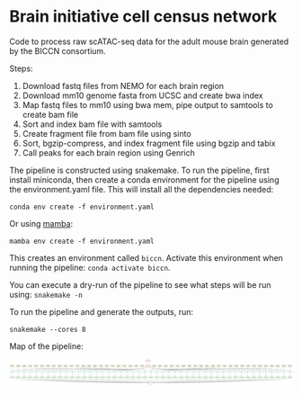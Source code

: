 # Brain initiative cell census network 

Code to process raw scATAC-seq data for the adult mouse brain generated by the
BICCN consortium.

Steps:

1. Download fastq files from NEMO for each brain region
2. Download mm10 genome fasta from UCSC and create bwa index
3. Map fastq files to mm10 using bwa mem, pipe output to samtools to create bam file
4. Sort and index bam file with samtools
5. Create fragment file from bam file using sinto
6. Sort, bgzip-compress, and index fragment file using bgzip and tabix
7. Call peaks for each brain region using Genrich

The pipeline is constructed using snakemake. To run the pipeline, first 
install miniconda, then create a conda environment for the pipeline using
the environment.yaml file. This will install all the dependencies needed:

```
conda env create -f environment.yaml
```

Or using [mamba](https://github.com/QuantStack/mamba):

```
mamba env create -f environment.yaml
```

This creates an environment called `biccn`. Activate this environment when running the
pipeline: `conda activate biccn`.

You can execute a dry-run of the pipeline to see what steps will be run using:
`snakemake -n`

To run the pipeline and generate the outputs, run:

```
snakemake --cores 8
```

Map of the pipeline:

![](dag.png)
